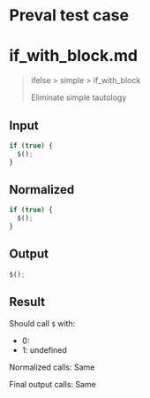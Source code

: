 # Preval test case

# if_with_block.md

> ifelse > simple > if_with_block
>
> Eliminate simple tautology

## Input

`````js filename=intro
if (true) {
  $();
}
`````

## Normalized

`````js filename=intro
if (true) {
  $();
}
`````

## Output

`````js filename=intro
$();
`````

## Result

Should call `$` with:
 - 0: 
 - 1: undefined

Normalized calls: Same

Final output calls: Same
